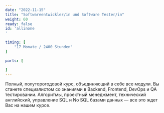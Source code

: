 ```yaml
---
date: "2022-11-15"
title: "Softwareentwickler/in und Software Tester/in"
weight: 60
ready: false
id: 'allinone
'

timing: [
    "17 Monate / 2400 Stunden"
]

parts: [

]
---
```


Полный, полуторогодовой курс, объединяющий в себе все модули. Вы станете специалистом со знаниями в Backend, Frontend, DevOps и QA тестировании. Алгоритмы, проектный менеджмент, технический английский, управление SQL и No SQL базами данных — все это ждет Вас на нашем курсе.

